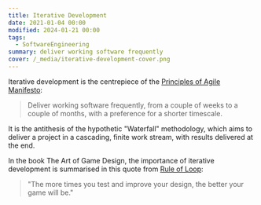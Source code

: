 ```yaml
---
title: Iterative Development
date: 2021-01-04 00:00
modified: 2024-01-21 00:00
tags:
  - SoftwareEngineering
summary: deliver working software frequently
cover: /_media/iterative-development-cover.png
---
```


Iterative development is the centrepiece of the [Principles of Agile Manifesto](https://agilemanifesto.org/principles.html):

> Deliver working software frequently, from a couple of weeks to a couple of months, with a preference for a shorter timescale.

It is the antithesis of the hypothetic "Waterfall" methodology, which aims to deliver a project in a cascading, finite work stream, with results delivered at the end.

In the book The Art of Game Design, the importance of iterative development is summarised in this quote from [Rule of Loop](rule-of-loop.md):

> "The more times you test and improve your design, the better your game will be."